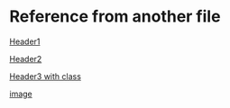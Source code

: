 # Reference from another file

[Header1](define.md#header-1)

[Header2](define.md#header-2)

[Header3 with class](define.md#header-3)

[image](define.md#github-action)


